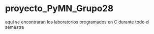 # proyecto_PyMN_Grupo28
aquí se encontraran los laboratorios programados en C durante todo el semestre 

